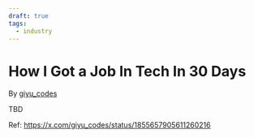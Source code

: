 ```yaml
---
draft: true
tags:
  - industry
---
```

# How I Got a Job In Tech In 30 Days

By [giyu_codes](https://x.com/giyu_codes)

TBD


Ref: https://x.com/giyu_codes/status/1855657905611260216
